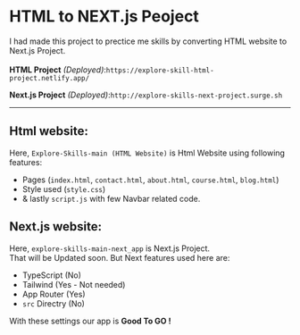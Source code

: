 # HTML to NEXT.js Peoject

I had made this project to prectice me skills by converting HTML website to Next.js Project.\
\
**HTML Project** *(Deployed)*:`https://explore-skill-html-project.netlify.app/`

**Next.js Project** *(Deployed)*:`http://explore-skills-next-project.surge.sh`

---
## Html website:
Here, ` Explore-Skills-main (HTML Website) ` is Html Website using following features:
- Pages (`index.html`, `contact.html`, `about.html`, `course.html`, `blog.html`)
- Style used (`style.css`)
- & lastly `script.js` with few Navbar related code.
## Next.js website:
Here, ` explore-skills-main-next_app ` is Next.js Project.\
That will be Updated soon. But Next features used here are:
- TypeScript (No)
- Tailwind (Yes - Not needed)
- App Router (Yes)
- `src` Directry (No)

With these settings our app is **Good To GO !**
